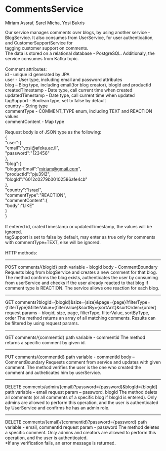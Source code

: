 # CommentsService
Miriam Assraf, Sarel Micha, Yosi Bukris

Our service manages comments over blogs, by using another service - BlogService. It also consumes from UserService, for user authentication, and CustomerSupportService for <br/>tagging customer support on comments.<br/>
The data is stored on a relational database - PostgreSQL. Additionaly, the service consumes from Kafka topic.
<br/><br/>
Comment attributes:<br/>
id - unique id generated by JPA<br/>
user - User type, including email and password attributes<br/>
blog – Blog type, including email(for blog creator), blogId and productId<br/>
createdTimestamp - Date type, call current time when created<br/>
updatedTimestamp - Date type, call current time when updated<br/>
tagSupport - Boolean type, set to false by default<br/>
country - String type<br/>
commentType - COMMENT_TYPE enum, including TEXT and REACTION values<br/>
commentContent - Map type<br/>
<br/>
Request body is of JSON type as the following:<br/>
{<br/>
"user":{<br/>
"email":"yosi@afeka.ac.il",<br/>
"password":"123456"<br/>
},<br/>
"blog":{<br/>
"bloggerEmail":"miriam@gmail.com",<br/>
"productId":"pju39l2",<br/>
"blogId":"6012c0279b00102586afe4cb"<br/>
},<br/>
"country":"Israel",<br/>
"commentType":"REACTION",<br/>
"commentContent":{<br/>
"body":"LIKE"<br/>
}<br/>
}<br/>
<br/>
If entered id, cratedTimestamp or updatedTimestamp, the values will be ignored.<br/>
tagSupport is set to false by default, may enter as true only for comments with commentType=TEXT, else will be ignored.<br/>
<br/>
HTTP methods:<br/>
____________________________________________________________________________________________________________________________________________________________________________
POST comments/{blogid} 
path variable - blogid 
body - CommentBoundary
Requests blog from blogService and creates a new comment for that blog.
The method confirms the blog exists, authenticates the user by consuming from userService and checks if the user already reacted to that blog if comment type is REACTION. 
The service allows one reaction for each blog.
____________________________________________________________________________________________________________________________________________________________________________
GET comments?blogId={blogid}&size={size}&page={page}?filterType={filterType}&filterValue={filterValue}&sortBy={sortArrt}&sortOrder={order} 
request params – blogid, size, page, filterType, filterValue, sortByType, order 
The method returns an array of all matching comments. Results can be filtered by using request params.
____________________________________________________________________________________________________________________________________________________________________________
GET comments/{commentid} 
path variable - commentid 
The method returns a specific comment by given id.
____________________________________________________________________________________________________________________________________________________________________________
PUT comments/{commentId} 
path variable - commentId 
body – CommentBoundary
Requests comment from service and updates with given comment.
The method verifies the user is the one who created the comment and autheticates him by userService.
____________________________________________________________________________________________________________________________________________________________________________
DELETE comments/admin/{email}?password={password}&blogId={blogId} 
path variable – email 
request param – password, blogId
The method delets all comments (or all comments of a specific blog if blogId is entered). Only admins are allowed to perform this operation, and the user is authenticated by
UserService and confirms he has an admin role.
____________________________________________________________________________________________________________________________________________________________________________
DELETE comments/{email}/{commentid}?password={password} 
path variable - email, commentId 
request param - password 
The method deletes a specific comment.  Only admins and creators are allowed to perform this operation, and the user is authenticated.
<br/>
*If any verification fails, an error message is returned.
